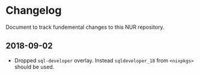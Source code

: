 # Changelog

Document to track fundemental changes to this NUR repository.

## 2018-09-02

* Dropped `sql-developer` overlay. Instead `sqldeveloper_18` from `<nixpkgs>` should be used.
